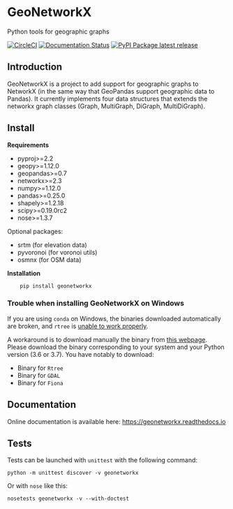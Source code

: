 # GeoNetworkX

Python tools for geographic graphs

[![CircleCI](https://circleci.com/gh/Artelys/geonetworkx.svg?style=svg)](https://circleci.com/gh/Artelys/geonetworkx)
[![Documentation Status](https://readthedocs.org/projects/geonetworkx/badge/?version=latest)](https://geonetworkx.readthedocs.io/en/latest/?badge=latest)
[![PyPI Package latest release](https://img.shields.io/pypi/v/geonetworkx.svg)](https://pypi.python.org/pypi/geonetworkx)

## Introduction

GeoNetworkX is a project to add support for geographic graphs to NetworkX (in the same way that GeoPandas support
geographic data to Pandas). It currently implements four data structures that extends the networkx graph classes (Graph,
MultiGraph, DiGraph, MultiDiGraph).


## Install

**Requirements**

* pyproj>=2.2
* geopy>=1.12.0
* geopandas>=0.7
* networkx>=2.3
* numpy>=1.12.0
* pandas>=0.25.0
* shapely>=1.2.18
* scipy>=0.19.0rc2
* nose>=1.3.7

Optional packages:

* srtm (for elevation data)
* pyvoronoi (for voronoi utils)
* osmnx (for OSM data)

**Installation**

```shell
    pip install geonetworkx
```

### Trouble when installing GeoNetworkX on Windows

If you are using `conda` on Windows, the binaries downloaded automatically
are broken, and `rtree` is
[unable to work properly](https://gis.stackexchange.com/questions/179706/installing-rtree-on-windows-64-bits).

A workaround is to download manually the binary from [this webpage](https://www.lfd.uci.edu/~gohlke/pythonlibs/#rtree).
Please download the binary corresponding to your system and your
Python version (3.6 or 3.7). You have notably to download:

- Binary for `Rtree`
- Binary for `GDAL`
- Binary for `Fiona`


## Documentation

Online documentation is available here: <https://geonetworkx.readthedocs.io>

## Tests

Tests can be launched with `unittest` with the following command:
```
python -m unittest discover -v geonetworkx
```
Or with `nose` like this:
```
nosetests geonetworkx -v --with-doctest
```

